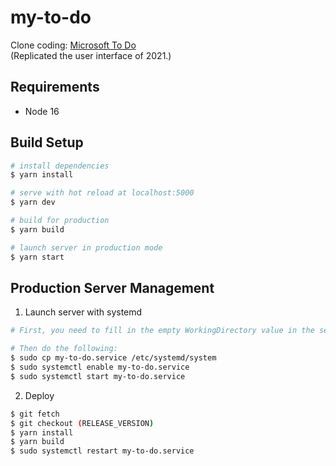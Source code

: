 # my-to-do

Clone coding: [Microsoft To Do](https://todo.microsoft.com/)<br>
(Replicated the user interface of 2021.)

## Requirements

- Node 16

## Build Setup

```bash
# install dependencies
$ yarn install

# serve with hot reload at localhost:5000
$ yarn dev

# build for production
$ yarn build

# launch server in production mode
$ yarn start
```

## Production Server Management

1. Launch server with systemd

```bash
# First, you need to fill in the empty WorkingDirectory value in the service file.

# Then do the following:
$ sudo cp my-to-do.service /etc/systemd/system
$ sudo systemctl enable my-to-do.service
$ sudo systemctl start my-to-do.service
```

2. Deploy

```bash
$ git fetch
$ git checkout (RELEASE_VERSION)
$ yarn install
$ yarn build
$ sudo systemctl restart my-to-do.service
```
